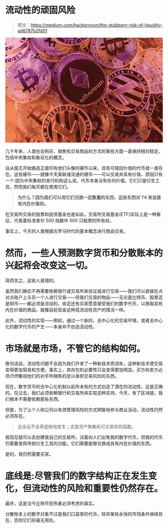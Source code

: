 # 流动性的顽固风险

> 原文：<https://medium.com/hackernoon/the-stubborn-risk-of-liquidity-ad6787b2fd01>

![](img/b6ddc68e774ffdbb325446055a2f46ea.png)

几千年来，人类社会购买、销售和交易商品的方式的某些方面一直保持相对稳定，包括中央集权和象征化的概念。

自从国王开始铸造正面印有他们头像的硬币以来，具有可赎回价值的代币就一直存在。这些硬币——就像今天美联储流通的硬币——可以交易并具有价值，原因只有一个:因为中央集权的发行机构这么说。代币本身没有任何价值。它们只是衍生工具。然而我们每天都在使用它们。

> **为什么？因为我们可以用它们兑换一定数量的东西，这些东西对 T4 来说是有内在价值的。**

在交易所交易的股票和投资基金也是如此。交易所交易基金(ETF)实际上是一种象征，代表着标准普尔 500 指数中 500 只股票的所有权。

事实上，今天的人类根据古罗马时代的基本概念进行商品交易。

# 然而，一些人预测数字货币和分散账本的兴起将会改变这一切。

简而言之，这些人是错的。

虽然我们确实不再需要依赖银行或交易所来验证或进行交易——我们可以直接在点对点账户上与另一个人进行交易——但我们交易的物品——无论是比特币、股票还是铜币——都必须是流动的。肯定还有买家愿意接受我们的数字代币，以换取具有内在价值的商品，就像目前现金这种高流动性资产的情况一样。

此外，流动性的实现——例如，通过一个新的、去中心化的交易环境，或者去中心化的数字代币的产生——本身并不创造流动性。

# **市场就是市场，不管它的结构如何。**

换句话说，流动性问题不会因为我们开发了一种新技术而消失，这种新技术使交易变得更加容易和方便。事实上，其存在的必要性只会变得更加明显。买方和卖方必须*仍然*重视他们的对手所拥有的足以承担交易风险的东西。

现在，数字货币的去中心化机制以前所未有的方式创造了潜在的流动性，这是正确的。在过去，我们必须依赖银行和交易所来实现这种支持。今天，有了区块链，我们根本不需要依赖那些东西。

但是，为了让个人和公司以有效管理风险的方式明智地参与商业活动，流动性仍然必须存在。

> 这永远不会奇迹般地发生；这是资产聚集和可交易性的函数。

我现在就可以去创建我自己的交易所，试着向人们出售我的数字代币。但我的代币仍需要发挥传统衍生工具的功能。它们需要能够兑换成具有内在价值的东西。

是的，我仍然需要买家。

# 底线是:尽管我们的数字结构正在发生变化，但流动性的风险和重要性仍然存在。

最终，这是当今比特币狂热者必须考虑的事实。

分散账本上的数字对象不过是我们口袋里的代币。除非某些永恒的市场条件继续存在，否则它们将毫无用处。